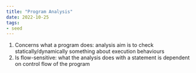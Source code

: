 ```yaml
---
title: "Program Analysis"
date: 2022-10-25
tags:
- seed
---
```


1. Concerns what a program does: analysis aim is to check statically/dynamically something about execution behaviours
2. Is flow-sensitive: what the analysis does with a statement is dependent on control flow of the program